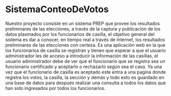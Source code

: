 # SistemaConteoDeVotos
Nuestro proyecto consiste en un sistema PREP que provee los resultados preliminares de las elecciones, a través de la captura y publicación de los datos plasmados por los funcionarios de casilla, el objetivo general del sistema es dar a conocer, en tiempo real a través de Internet, los resultados preliminares de las elecciones con certeza. Es una aplicación web en la que los funcionarios de casilla se registran y tienen que esperar a que el usuario administrador les de acceso a introducir la información de las casillas, el usuario administrador debe de ver que el funcionario que se registra sea un funcionario certificado y aceptarlo o rechazarlo según sea el caso. Ya una vez que el funcionario de casilla es aceptado este entra a una pagina donde registra los votos, la casilla, la sección y demás y todo esto es guardado en una base de datos para después realizar una consulta a todos los datos que han sido ingresados por todos los funcionarios.
